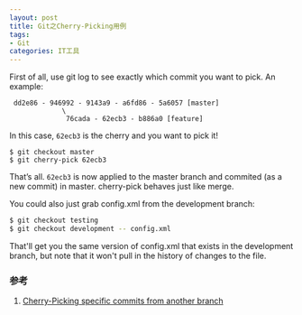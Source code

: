 ```yaml
---
layout: post
title: Git之Cherry-Picking用例
tags:
- Git
categories: IT工具
---
```


First of all, use git log to see exactly which commit you want to pick. An example:

```
 dd2e86 - 946992 - 9143a9 - a6fd86 - 5a6057 [master]
             \
              76cada - 62ecb3 - b886a0 [feature]
```

In this case, `62ecb3` is the cherry and you want to pick it!

```
$ git checkout master
$ git cherry-pick 62ecb3
```

That’s all. `62ecb3` is now applied to the master branch and commited (as a new commit) in master. cherry-pick behaves just like merge.

You could also just grab config.xml from the development branch:

```bash
$ git checkout testing
$ git checkout development -- config.xml
```

That'll get you the same version of config.xml that exists in the development branch, but note that it won't pull in the history of changes to the file.

### 参考
1. [Cherry-Picking specific commits from another branch](https://ariejan.net/2010/06/10/cherry-picking-specific-commits-from-another-branch/)